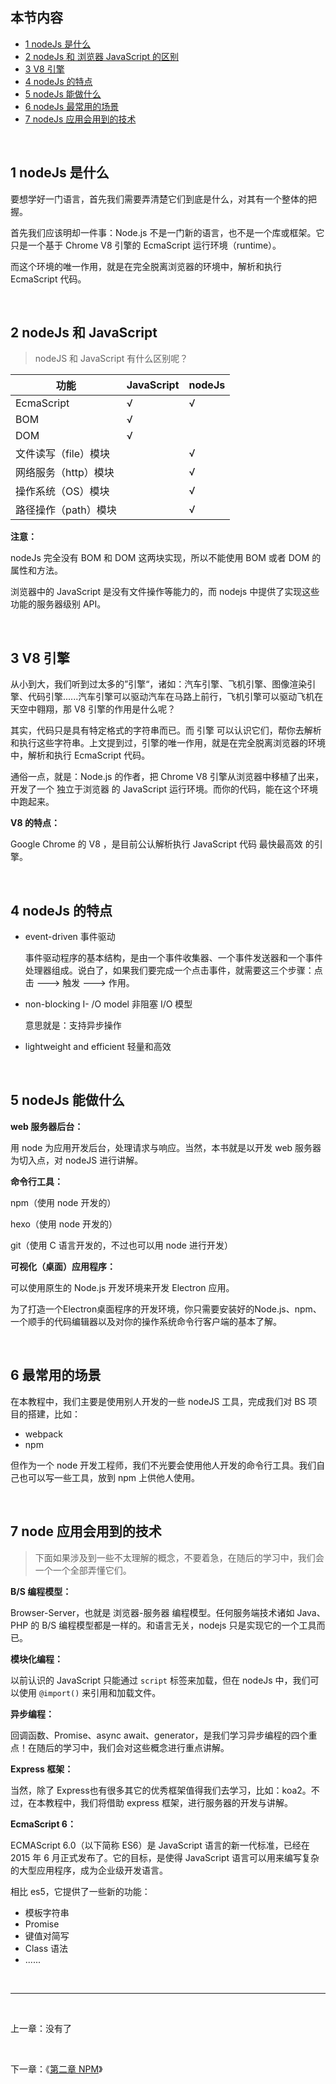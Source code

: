## 本节内容

- [1 nodeJs 是什么](https://github.com/stevecchow/The-overview-of-node/blob/master/docs/1%20node.js%20%E4%BB%8B%E7%BB%8D.md#1-nodeJs-是什么)
- [2 nodeJs 和 浏览器 JavaScript 的区别](https://github.com/stevecchow/The-overview-of-node/blob/master/docs/1%20node.js%20%E4%BB%8B%E7%BB%8D.md#2-nodeJs-和-浏览器-JavaScript-的区别)
- [3 V8 引擎](https://github.com/stevecchow/The-overview-of-node/blob/master/docs/1%20node.js%20%E4%BB%8B%E7%BB%8D.md#3-V8-引擎)
- [4 nodeJs 的特点](https://github.com/stevecchow/The-overview-of-node/blob/master/docs/1%20node.js%20%E4%BB%8B%E7%BB%8D.md#4-nodeJs-的特点)
- [5 nodeJs 能做什么](https://github.com/stevecchow/The-overview-of-node/blob/master/docs/1%20node.js%20%E4%BB%8B%E7%BB%8D.md#5-nodeJs-能做什么)
- [6 nodeJs 最常用的场景](https://github.com/stevecchow/The-overview-of-node/blob/master/docs/1%20node.js%20%E4%BB%8B%E7%BB%8D.md#6-最常用的场景)
- [7 nodeJs 应用会用到的技术](https://github.com/stevecchow/The-overview-of-node/blob/master/docs/1%20node.js%20%E4%BB%8B%E7%BB%8D.md#node-7-应用会用到的技术)

<br/>

## 1 nodeJs 是什么

要想学好一门语言，首先我们需要弄清楚它们到底是什么，对其有一个整体的把握。

首先我们应该明却一件事：Node.js 不是一门新的语言，也不是一个库或框架。它只是一个基于 Chrome V8 引擎的 EcmaScript 运行环境（runtime）。

而这个环境的唯一作用，就是在完全脱离浏览器的环境中，解析和执行 EcmaScript 代码。

<br/>

## 2 nodeJs 和 JavaScript

> nodeJS 和 JavaScript 有什么区别呢？

| 功能                 | JavaScript | nodeJs |
| -------------------- | ---------- | ------ |
| EcmaScript           | √          | √      |
| BOM                  | √          |        |
| DOM                  | √          |        |
| 文件读写（file）模块 |            | √      |
| 网络服务（http）模块 |            | √      |
| 操作系统（OS）模块   |            | √      |
| 路径操作（path）模块 |            | √      |

**注意：**

nodeJs 完全没有 BOM 和 DOM 这两块实现，所以不能使用 BOM 或者 DOM 的属性和方法。

浏览器中的 JavaScript 是没有文件操作等能力的，而 nodejs 中提供了实现这些功能的服务器级别 API。

<br/>

## 3 V8 引擎

从小到大，我们听到过太多的”引擎“，诸如：汽车引擎、飞机引擎、图像渲染引擎、代码引擎......汽车引擎可以驱动汽车在马路上前行，飞机引擎可以驱动飞机在天空中翱翔，那 V8 引擎的作用是什么呢？

其实，代码只是具有特定格式的字符串而已。而 引擎 可以认识它们，帮你去解析和执行这些字符串。上文提到过，引擎的唯一作用，就是在完全脱离浏览器的环境中，解析和执行 EcmaScript 代码。

通俗一点，就是：Node.js 的作者，把 Chrome V8 引擎从浏览器中移植了出来，开发了一个 独立于浏览器 的 JavaScript 运行环境。而你的代码，能在这个环境中跑起来。



**V8 的特点：**

Google Chrome 的 V8 ，是目前公认解析执行 JavaScript 代码 最快最高效 的引擎。



<br/>

## 4 nodeJs 的特点

- event-driven 事件驱动

  事件驱动程序的基本结构，是由一个事件收集器、一个事件发送器和一个事件处理器组成。说白了，如果我们要完成一个点击事件，就需要这三个步骤：点击 ---> 触发 ---> 作用。

- non-blocking I- /O model 非阻塞 I/O 模型

  意思就是：支持异步操作

- lightweight and efficient 轻量和高效

<br/>

## 5 nodeJs 能做什么

**web 服务器后台：**

用 node 为应用开发后台，处理请求与响应。当然，本书就是以开发 web 服务器为切入点，对 nodeJS 进行讲解。

**命令行工具：**

npm（使用 node 开发的）

hexo（使用 node 开发的）

git（使用 C 语言开发的，不过也可以用 node 进行开发）

**可视化（桌面）应用程序：**

可以使用原生的 Node.js 开发环境来开发 Electron 应用。

为了打造一个Electron桌面程序的开发环境，你只需要安装好的Node.js、npm、一个顺手的代码编辑器以及对你的操作系统命令行客户端的基本了解。

<br/>

## 6 最常用的场景

在本教程中，我们主要是使用别人开发的一些 nodeJS 工具，完成我们对 BS 项目的搭建，比如：

- webpack
- npm

但作为一个 node 开发工程师，我们不光要会使用他人开发的命令行工具。我们自己也可以写一些工具，放到 npm 上供他人使用。

<br/>

## 7 node 应用会用到的技术

> 下面如果涉及到一些不太理解的概念，不要着急，在随后的学习中，我们会一个一个全部弄懂它们。

**B/S 编程模型：**

Browser-Server，也就是 浏览器-服务器 编程模型。任何服务端技术诸如 Java、PHP 的 B/S 编程模型都是一样的。和语言无关，nodejs 只是实现它的一个工具而已。



**模块化编程：**

以前认识的 JavaScript 只能通过 `script` 标签来加载，但在 nodeJs 中，我们可以使用 `@import()` 来引用和加载文件。



**异步编程：**

回调函数、Promise、async await、generator，是我们学习异步编程的四个重点！在随后的学习中，我们会对这些概念进行重点讲解。



**Express 框架：**

当然，除了 Express也有很多其它的优秀框架值得我们去学习，比如：koa2。不过，在本教程中，我们将借助 express 框架，进行服务器的开发与讲解。



**EcmaScript 6：**

ECMAScript 6.0（以下简称 ES6）是 JavaScript 语言的新一代标准，已经在 2015 年 6 月正式发布了。它的目标，是使得 JavaScript 语言可以用来编写复杂的大型应用程序，成为企业级开发语言。

相比 es5，它提供了一些新的功能：

- 模板字符串
- Promise
- 键值对简写
- Class 语法
- ......

<br/>

---

<br/>

上一章：没有了

<br/>

下一章：《[第二章 NPM](https://github.com/stevecchow/The-overview-of-node/blob/master/docs/2%20npm.md)》
